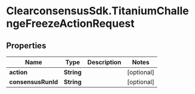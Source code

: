 # ClearconsensusSdk.TitaniumChallengeFreezeActionRequest

## Properties

Name | Type | Description | Notes
------------ | ------------- | ------------- | -------------
**action** | **String** |  | [optional] 
**consensusRunId** | **String** |  | [optional] 


